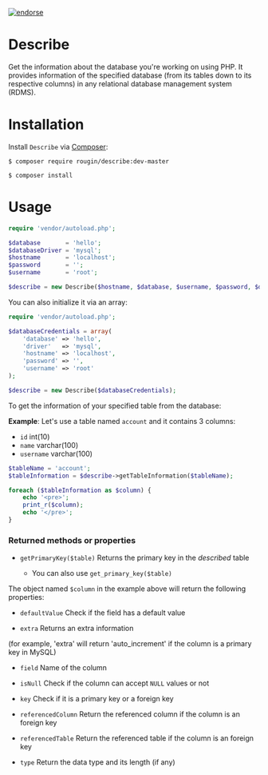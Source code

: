[![endorse](https://api.coderwall.com/rougin/endorsecount.png)](https://coderwall.com/rougin)

Describe
========

Get the information about the database you're working on using PHP. It provides information of the specified database (from its tables down to its respective columns) in any relational database management system (RDMS).

Installation
============

Install ```Describe``` via [Composer](https://getcomposer.org):

```$ composer require rougin/describe:dev-master```

```$ composer install```

Usage
========

```php
require 'vendor/autoload.php';

$database       = 'hello';
$databaseDriver = 'mysql';
$hostname       = 'localhost';
$password       = '';
$username       = 'root';

$describe = new Describe($hostname, $database, $username, $password, $driver);
```

You can also initialize it via an array:

```php
require 'vendor/autoload.php';

$databaseCredentials = array(
	'database' => 'hello',
	'driver'   => 'mysql',
	'hostname' => 'localhost',
	'password' => '',
	'username' => 'root'
);

$describe = new Describe($databaseCredentials);
```

To get the information of your specified table from the database:

**Example**: Let's use a table named ```account``` and it contains 3 columns:

* ```id```       int(10)
* ```name```     varchar(100)
* ```username``` varchar(100)

```php
$tableName = 'account';
$tableInformation = $describe->getTableInformation($tableName);

foreach ($tableInformation as $column) {
	echo '<pre>';
	print_r($column);
	echo '</pre>';
}
```

### Returned methods or properties

* ```getPrimaryKey($table)``` Returns the primary key in the *described* table

	* You can also use ```get_primary_key($table)```

The object named ```$column``` in the example above will return the following properties:

* ```defaultValue``` Check if the field has a default value

* ```extra``` Returns an extra information

(for example, 'extra' will return 'auto_increment' if the column is a primary key in MySQL)

* ```field``` Name of the column

* ```isNull``` Check if the column can accept ```NULL``` values or not

* ```key``` Check if it is a primary key or a foreign key

* ```referencedColumn``` Return the referenced column if the column is an foreign key

* ```referencedTable``` Return the referenced table if the column is an foreign key

* ```type``` Return the data type and its length (if any)